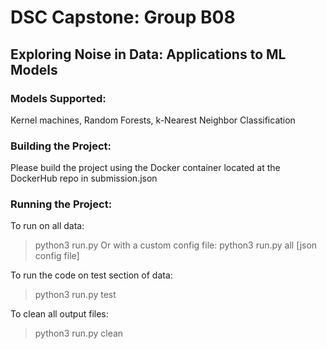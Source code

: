 # DSC Capstone: Group B08
## Exploring Noise in Data: Applications to ML Models
### Models Supported:
Kernel machines, Random Forests, k-Nearest Neighbor Classification
### Building the Project:
Please build the project using the Docker container located at the DockerHub repo in submission.json
### Running the Project:
To run on all data:
> python3 run.py
Or with a custom config file:
> python3 run.py all [json config file]

To run the code on test section of data:
> python3 run.py test

To clean all output files:
> python3 run.py clean
